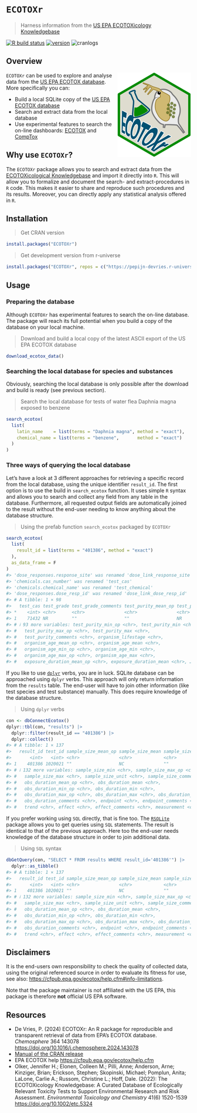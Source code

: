 
# `ECOTOXr`

> Harness information from the [US EPA ECOTOXicology
> Knowledgebase](https://cfpub.epa.gov/ecotox/)

<!-- badges: start -->

[![R build
status](https://github.com/pepijn-devries/ECOTOXr/workflows/R-CMD-check/badge.svg)](https://github.com/pepijn-devries/ECOTOXr/actions)
[![version](https://www.r-pkg.org/badges/version/ECOTOXr)](https://CRAN.R-project.org/package=ECOTOXr)
![cranlogs](https://cranlogs.r-pkg.org/badges/ECOTOXr)
<!--[![Codecov test coverage](https://codecov.io/gh/pepijn-devries/ECOTOXr/branch/main/graph/badge.svg)](https://app.codecov.io/gh/pepijn-devries/ECOTOXr?branch=main)-->
<!-- badges: end -->

## Overview

<a href="https://github.com/pepijn-devries/ECOTOXr/"><img src="man/figures/logo.png" alt="ECOTOXr logo" align="right" class="pkgdown-hide" /></a>
`ECOTOXr` can be used to explore and analyse data from the [US EPA
ECOTOX database](https://cfpub.epa.gov/ecotox/). More specifically you
can:

- Build a local SQLite copy of the [US EPA ECOTOX
  database](https://cfpub.epa.gov/ecotox/)
- Search and extract data from the local database
- Use experimental features to search the on-line dashboards:
  [ECOTOX](https://cfpub.epa.gov/ecotox/search.cfm) and
  [CompTox](https://comptox.epa.gov/dashboard/batch-search)

## Why use `ECOTOXr`?

The `ECOTOXr` package allows you to search and extract data from the
[ECOTOXicological Knowledgebase](https://cfpub.epa.gov/ecotox/) and
import it directly into `R`. This will allow you to formalize and
document the search- and extract-procedures in `R` code. This makes it
easier to share and reproduce such procedures and its results. Moreover,
you can directly apply any statistical analysis offered in `R`.

## Installation

> Get CRAN version

``` r
install.packages("ECOTOXr")
```

> Get development version from r-universe

``` r
install.packages("ECOTOXr", repos = c("https://pepijn-devries.r-universe.dev", "https://cloud.r-project.org"))
```

## Usage

### Preparing the database

Although `ECOTOXr` has experimental features to search the on-line
database. The package will reach its full potential when you build a
copy of the database on your local machine.

> Download and build a local copy of the latest ASCII export of the US
> EPA ECOTOX database

``` r
download_ecotox_data()
```

### Searching the local database for species and substances

Obviously, searching the local database is only possible after the
download and build is ready (see previous section).

> Search the local database for tests of water flea Daphnia magna
> exposed to benzene

``` r
search_ecotox(
  list(
    latin_name    = list(terms = "Daphnia magna", method = "exact"),
    chemical_name = list(terms = "benzene",       method = "exact")
  )
)
```

### Three ways of querying the local database

Let’s have a look at 3 different approaches for retrieving a specific
record from the local database, using the unique identifier `result_id`.
The first option is to use the build in `search_ecotox` function. It
uses simple `R` syntax and allows you to search and collect any field
from any table in the database. Furthermore, all requested output fields
are automatically joined to the result without the end-user needing to
know anything about the database structure.

> Using the prefab function `search_ecotox` packaged by `ECOTOXr`

``` r
search_ecotox(
  list(
    result_id = list(terms = "401386", method = "exact")
  ),
  as_data_frame = F
)
#> 'dose_responses.response_site' was renamed 'dose_link_response_site'
#> 'chemicals.cas_number' was renamed 'test_cas'
#> 'chemicals.chemical_name' was renamed 'test_chemical'
#> 'dose_responses.dose_resp_id' was renamed 'dose_link_dose_resp_id'
#> # A tibble: 1 × 98
#>   test_cas test_grade test_grade_comments test_purity_mean_op test_purity_mean
#> *    <int> <chr>      <chr>               <chr>               <chr>           
#> 1    71432 NR         ""                  ""                  NR              
#> # ℹ 93 more variables: test_purity_min_op <chr>, test_purity_min <chr>,
#> #   test_purity_max_op <chr>, test_purity_max <chr>,
#> #   test_purity_comments <chr>, organism_lifestage <chr>,
#> #   organism_age_mean_op <chr>, organism_age_mean <chr>,
#> #   organism_age_min_op <chr>, organism_age_min <chr>,
#> #   organism_age_max_op <chr>, organism_age_max <chr>,
#> #   exposure_duration_mean_op <chr>, exposure_duration_mean <chr>, …
```

If you like to use [`dplyr`](https://dplyr.tidyverse.org/) verbs, you
are in luck. SQLite database can be approached using `dplyr` verbs. This
approach will only return information from the `results` table. The
end-user will have to join other information (like test species and test
substance) manually. This does require knowledge of the database
structure.

> Using `dplyr` verbs

``` r
con <- dbConnectEcotox()
dplyr::tbl(con, "results") |>
  dplyr::filter(result_id == "401386") |>
  dplyr::collect()
#> # A tibble: 1 × 137
#>   result_id test_id sample_size_mean_op sample_size_mean sample_size_min_op
#>       <int>   <int> <chr>               <chr>            <chr>             
#> 1    401386 1020021 ""                  NC               ""                
#> # ℹ 132 more variables: sample_size_min <chr>, sample_size_max_op <chr>,
#> #   sample_size_max <chr>, sample_size_unit <chr>, sample_size_comments <chr>,
#> #   obs_duration_mean_op <chr>, obs_duration_mean <chr>,
#> #   obs_duration_min_op <chr>, obs_duration_min <chr>,
#> #   obs_duration_max_op <chr>, obs_duration_max <chr>, obs_duration_unit <chr>,
#> #   obs_duration_comments <chr>, endpoint <chr>, endpoint_comments <chr>,
#> #   trend <chr>, effect <chr>, effect_comments <chr>, measurement <chr>, …
```

If you prefer working using `SQL` directly, that is fine too. The
[`RSQLite`](https://cran.r-project.org/package=RSQLite) package allows
you to get queries using `SQL` statements. The result is identical to
that of the previous approach. Here too the end-user needs knowledge of
the database structure in order to join additional data.

> Using `SQL` syntax

``` r
dbGetQuery(con, "SELECT * FROM results WHERE result_id='401386'") |>
  dplyr::as_tibble()
#> # A tibble: 1 × 137
#>   result_id test_id sample_size_mean_op sample_size_mean sample_size_min_op
#>       <int>   <int> <chr>               <chr>            <chr>             
#> 1    401386 1020021 ""                  NC               ""                
#> # ℹ 132 more variables: sample_size_min <chr>, sample_size_max_op <chr>,
#> #   sample_size_max <chr>, sample_size_unit <chr>, sample_size_comments <chr>,
#> #   obs_duration_mean_op <chr>, obs_duration_mean <chr>,
#> #   obs_duration_min_op <chr>, obs_duration_min <chr>,
#> #   obs_duration_max_op <chr>, obs_duration_max <chr>, obs_duration_unit <chr>,
#> #   obs_duration_comments <chr>, endpoint <chr>, endpoint_comments <chr>,
#> #   trend <chr>, effect <chr>, effect_comments <chr>, measurement <chr>, …
```

## Disclaimers

It is the end-users own responsibility to check the quality of collected
data, using the original referenced source in order to evaluate its
fitness for use, see also:
<https://cfpub.epa.gov/ecotox/help.cfm#info-limitations>.

Note that the package maintainer is not affiliated with the US EPA, this
package is therefore **not** official US EPA software.

## Resources

- De Vries, P. (2024) ECOTOXr: An R package for reproducible and
  transparent retrieval of data from EPA’s ECOTOX database.
  *Chemosphere* 364 143078
  <https://doi.org/10.1016/j.chemosphere.2024.143078>
- [Manual of the CRAN
  release](https://CRAN.R-project.org/package=ECOTOXr)
- EPA ECOTOX help <https://cfpub.epa.gov/ecotox/help.cfm>
- Olker, Jennifer H.; Elonen, Colleen M.; Pilli, Anne; Anderson, Arne;
  Kinziger, Brian; Erickson, Stephen; Skopinski, Michael; Pomplun,
  Anita; LaLone, Carlie A.; Russom, Christine L.; Hoff, Dale. (2022):
  The ECOTOXicology Knowledgebase: A Curated Database of Ecologically
  Relevant Toxicity Tests to Support Environmental Research and Risk
  Assessment. *Environmental Toxicology and Chemistry* 41(6) 1520-1539
  <https://doi.org/10.1002/etc.5324>
